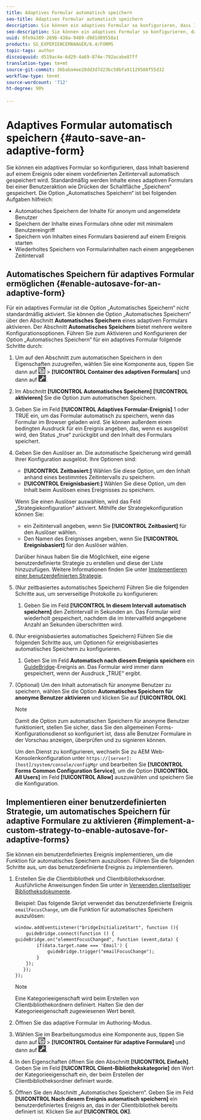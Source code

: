 ```yaml
---
title: Adaptives Formular automatisch speichern
seo-title: Adaptives Formular automatisch speichern
description: Sie können ein adaptives Formular so konfigurieren, dass Inhalt basierend auf einem Ereignis oder einem vordefinierten Zeitintervall automatisch gespeichert wird.
seo-description: Sie können ein adaptives Formular so konfigurieren, dass Inhalt basierend auf einem Ereignis oder einem vordefinierten Zeitintervall automatisch gespeichert wird.
uuid: 0fe9a389-269b-438a-9489-d9d1d09558a1
products: SG_EXPERIENCEMANAGER/6.4/FORMS
topic-tags: author
discoiquuid: d519ac4e-6d29-4a69-874e-792acabe87ff
translation-type: tm+mt
source-git-commit: 36baba4ee20dd3d7d23bc50bfa91129588f55d32
workflow-type: tm+mt
source-wordcount: '712'
ht-degree: 90%

---
```



# Adaptives Formular automatisch speichern {#auto-save-an-adaptive-form}

Sie können ein adaptives Formular so konfigurieren, dass Inhalt basierend auf einem Ereignis oder einem vordefinierten Zeitintervall automatisch gespeichert wird. Standardmäßig werden Inhalte eines adaptiven Formulars bei einer Benutzeraktion wie Drücken der Schaltfläche „Speichern“ gespeichert. Die Option „Automatisches Speichern“ ist bei folgenden Aufgaben hilfreich:

* Automatisches Speichern der Inhalte für anonym und angemeldete Benutzer
* Speichern der Inhalte eines Formulars ohne oder mit minimalem Benutzereingriff
* Speichern von Inhalten eines Formulars basierend auf einem Ereignis starten
* Wiederholtes Speichern von Formularinhalten nach einem angegebenen Zeitintervall

## Automatisches Speichern für adaptives Formular ermöglichen {#enable-autosave-for-an-adaptive-form}

Für ein adaptives Formular ist die Option „Automatisches Speichern“ nicht standardmäßig aktiviert. Sie können die Option „Automatisches Speichern“ über den Abschnitt **Automatisches Speichern** eines adaptiven Formulars aktivieren. Der Abschnitt **Automatisches Speichern** bietet mehrere weitere Konfigurationsoptionen. Führen Sie zum Aktivieren und Konfigurieren der Option „Automatisches Speichern“ für ein adaptives Formular folgende Schritte durch: 

1. Um auf den Abschnitt zum automatischen Speichern in den Eigenschaften zuzugreifen, wählen Sie eine Komponente aus, tippen Sie dann auf ![Feldebene](assets/field-level.png) > **[!UICONTROL Container des adaptiven Formulars]** und dann auf ![cmppr](assets/cmppr.png).
1. Im Abschnitt **[!UICONTROL Automatisches Speichern]** **[!UICONTROL aktivieren]** Sie die Option zum automatischen Speichern.
1. Geben Sie im Feld **[!UICONTROL Adaptives Formular-Ereignis]** 1 oder TRUE ein, um das Formular automatisch zu speichern, wenn das Formular im Browser geladen wird. Sie können außerdem einen bedingten Ausdruck für ein Ereignis angeben, das, wenn es ausgelöst wird, den Status „true“ zurückgibt und den Inhalt des Formulars speichert.
1. Geben Sie den Auslöser an. Die automatische Speicherung wird gemäß Ihrer Konfiguration ausgelöst. Ihre Optionen sind:

   * **[!UICONTROL Zeitbasiert:]** Wählen Sie diese Option, um den Inhalt anhand eines bestimmtes Zeitintervalls zu speichern.
   * **[!UICONTROL Ereignisbasiert:]** Wählen Sie diese Option, um den Inhalt beim Auslösen eines Ereignisses zu speichern.

   Wenn Sie einen Auslöser auswählen, wird das Feld „Strategiekonfiguration“ aktiviert. Mithilfe der Strategiekonfiguration können Sie:

   * ein Zeitintervall angeben, wenn Sie **[!UICONTROL Zeitbasiert]** für den Auslöser wählen.
   * Den Namen des Ereignisses angeben, wenn Sie **[!UICONTROL Ereignisbasiert]** für den Auslöser wählen.

   Darüber hinaus haben Sie die Möglichkeit, eine eigene benutzerdefinierte Strategie zu erstellen und diese der Liste hinzuzufügen. Weitere Informationen finden Sie unter [Implementieren einer benutzerdefinierten Strategie](/help/forms/using/auto-save-an-adaptive-form.md#p-implement-a-custom-strategy-to-enable-autosave-for-adaptive-forms-p).

1. (Nur zeitbasiertes automatisches Speichern) Führen Sie die folgenden Schritte aus, um serverseitige Protokolle zu konfigurieren:

   1. Geben Sie im Feld **[!UICONTROL In diesem Intervall automatisch speichern]** den Zeitintervall in Sekunden an. Das Formular wird wiederholt gespeichert, nachdem die im Intervallfeld angegebene Anzahl an Sekunden überschritten wird.

1. (Nur ereignisbasiertes automatisches Speichern) Führen Sie die folgenden Schritte aus, um Optionen für ereignisbasiertes automatisches Speichern zu konfigurieren.

   1. Geben Sie im Feld **Automatisch nach diesem Ereignis speichern** ein [GuideBridge](https://helpx.adobe.com/de/aem-forms/6/javascript-api/GuideBridge.html)-Ereignis an. Das Formular wird immer dann gespeichert, wenn der Ausdruck „TRUE“ ergibt.

1. (Optional) Um den Inhalt automatisch für anonyme Benutzer zu speichern, wählen Sie die Option **Automatisches Speichern für anonyme Benutzer aktivieren** und klicken Sie auf **[!UICONTROL OK]**.

   >[!NOTE]
   >
   >Damit die Option zum automatischen Speichern für anonyme Benutzer funktioniert, stellen Sie sicher, dass Sie den allgemeinen Forms-Konfigurationsdienst so konfiguriert ist, dass alle Benutzer Formulare in der Vorschau anzeigen, überprüfen und zu signieren können.
   >
   >Um den Dienst zu konfigurieren, wechseln Sie zu AEM Web-Konsolenkonfiguration unter `https://[server]:[host]/system/console/configMgr` und bearbeiten Sie **[!UICONTROL Forms Common Configuration Service]**, um die Option **[!UICONTROL All Users]** im Feld **[!UICONTROL Allow]** auszuwählen und speichern Sie die Konfiguration.

## Implementieren einer benutzerdefinierten Strategie, um automatisches Speichern für adaptive Formulare zu aktivieren {#implement-a-custom-strategy-to-enable-autosave-for-adaptive-forms}

Sie können ein benutzerdefiniertes Ereignis implementieren, um die Funktion für automatisches Speichern auszulösen. Führen Sie die folgenden Schritte aus, um das benutzerdefinierte Ereignis zu implementieren.

1. Erstellen Sie die Clientbibliothek und Clientbibliotheksordner. Ausführliche Anweisungen finden Sie unter  in [ Verwenden clientseitiger Bibliotheksdokumente](/help/sites-developing/clientlibs.md). 

   Beispiel: Das folgende Skript verwendet das benutzerdefinierte Ereignis `emailFocusChange`, um die Funktion für automatisches Speichern auszulösen:

   ```
   window.addEventListener("bridgeInitializeStart", function (){   
       guideBridge.connect(function () { guideBridge.on("elementFocusChanged", function (event,data) { 
           if(data.target.name === 'Email') {
               guideBridge.trigger("emailFocusChange");
           }
       });
      });
   });
   ```

   >[!NOTE]
   >
   >Eine Kategorieeigenschaft wird beim Erstellen von Clientbibliothekordnern definiert. Halten Sie den der Kategorieeigenschaft zugewiesenen Wert bereit.

1. Öffnen Sie das adaptive Formular im Authoring-Modus.

1. Wählen Sie im Bearbeitungsmodus eine Komponente aus, tippen Sie dann auf ![Feldebene](assets/field-level.png) > **[!UICONTROL Container für adaptive Formulare]** und dann auf ![cmppr](assets/cmppr.png).
1. In den Eigenschaften öffnen Sie den Abschnitt **[!UICONTROL Einfach]**. Geben Sie im Feld **[!UICONTROL Client-Bibliothekskategorie]** den Wert der Kategorieeigenschaft ein, der beim Erstellen der Clientbibliotheksordner definiert wurde.
1. Öffnen Sie den Abschnitt „Automatisches Speichern“. Geben Sie im Feld **[!UICONTROL Nach diesem Ereignis automatisch speichern]** ein benutzerdefiniertes Ereignis an, das in der Clientbibliothek bereits definiert ist. Klicken Sie auf **[!UICONTROL OK]**.

